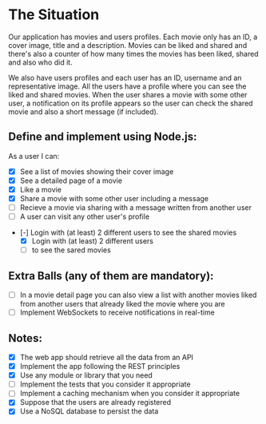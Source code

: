 # The Situation
Our application has movies and users profiles.
Each movie only has an ID, a cover image, title and a description. Movies can be liked and
shared and there's also a counter of how many times the movies has been liked, shared and
also who did it.

We also have users profiles and each user has an ID, username and an representative image.
All the users have a profile where you can see the liked and shared movies. When the user
shares a movie with some other user, a notification on its profile appears so the user can check
the shared movie and also a short message (if included).

## Define and implement using Node.js:
As a user I can:
- [X] See a list of movies showing their cover image
- [X] See a detailed page of a movie
- [X] Like a movie
- [X] Share a movie with some other user including a message
- [ ] Recieve a movie via sharing with a message written from another user
- [ ] A user can visit any other user's profile
- [-] Login with (at least) 2 different users to see the shared movies
	- [X] Login with (at least) 2 different users
	- [ ] to see the sared movies

## Extra Balls (any of them are mandatory):
- [ ] In a movie detail page you can also view a list with another movies liked from another
users that already liked the movie where you are
- [ ] Implement WebSockets to receive notifications in real-time

## Notes:
- [X] The web app should retrieve all the data from an API
- [X] Implement the app following the REST principles
- [X] Use any module or library that you need
- [ ] Implement the tests that you consider it appropriate
- [ ] Implement a caching mechanism when you consider it appropriate
- [X] Suppose that the users are already registered
- [X] Use a NoSQL database to persist the data
